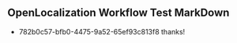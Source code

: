 ## OpenLocalization Workflow Test MarkDown
* 782b0c57-bfb0-4475-9a52-65ef93c813f8 thanks!

<!--HONumber=Aug16_HO3-->


